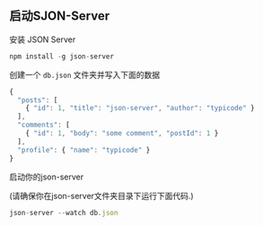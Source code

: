 ## 启动SJON-Server

安装 JSON Server

```js
npm install -g json-server
```

创建一个 `db.json` 文件夹并写入下面的数据

```js
{
  "posts": [
    { "id": 1, "title": "json-server", "author": "typicode" }
  ],
  "comments": [
    { "id": 1, "body": "some comment", "postId": 1 }
  ],
  "profile": { "name": "typicode" }
}
```

启动你的json-server

(请确保你在json-server文件夹目录下运行下面代码.)

```js
json-server --watch db.json
```